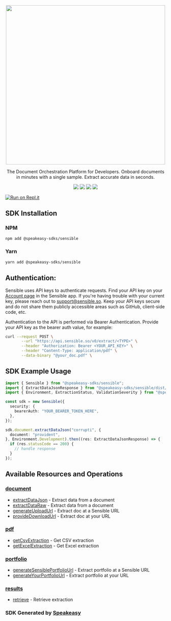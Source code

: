 <div align="center">
    <img src="https://user-images.githubusercontent.com/68016351/226408758-256382d5-c892-4f41-abc6-6bd4ded5b9ae.jpeg" width="500">
   <p>The Document Orchestration Platform for Developers. Onboard documents in minutes with a single sample. Extract accurate data in seconds.</p>
   <a href="https://docs.sensible.so/docs"><img src="https://img.shields.io/static/v1?label=Docs&message=API Ref&color=000000&style=for-the-badge" /></a>
   <a href="https://github.com/speakeasy-sdks/sensible-node-sdk/actions"><img src="https://img.shields.io/github/actions/workflow/status/speakeasy-sdks/sensible-node-sdk/speakeasy_sdk_generation.yml?style=for-the-badge" /></a>
  <a href="https://opensource.org/licenses/MIT"><img src="https://img.shields.io/badge/License-MIT-blue.svg?style=for-the-badge" /></a>
  <a href="https://github.com/speakeasy-sdks/sensible-node-sdk/releases"><img src="https://img.shields.io/github/v/release/speakeasy-sdks/sensible-node-sdk?sort=semver&style=for-the-badge" /></a>
</div>

[![Run on Repl.it](https://repl.it/badge/github/speakeasy-sdks/sensible-node-sdk)](https://replit.com/join/jtnwgbwhep-sagarbatchu1)

<!-- Start SDK Installation -->
## SDK Installation

### NPM

```bash
npm add @speakeasy-sdks/sensible
```

### Yarn

```bash
yarn add @speakeasy-sdks/sensible
```
<!-- End SDK Installation -->

## Authentication: 

Sensible uses API keys to authenticate requests. Find your API key on your [Account page](https://app.sensible.so/signin/?returnUrl=%2Faccount%2F) in the Sensible app. If you're having trouble with your current key, please reach out to support@sensible.so. Keep your API keys secure and do not share them publicly accessible areas such as GitHub, client-side code, etc.

Authentication to the API is performed via Bearer Authentication. Provide your API key as the bearer auth value, for example:

```bash
curl --request POST \
       --url "https://api.sensible.so/v0/extract/<TYPE>" \
       --header "Authorization: Bearer <YOUR_API_KEY>" \
       --header "Content-Type: application/pdf" \
       --data-binary "@your_doc.pdf" \
```

## SDK Example Usage
<!-- Start SDK Example Usage -->
```typescript
import { Sensible } from "@speakeasy-sdks/sensible";
import { ExtractDataJsonResponse } from "@speakeasy-sdks/sensible/dist/sdk/models/operations";
import { Environment, ExtractionStatus, ValidationSeverity } from "@speakeasy-sdks/sensible/dist/sdk/models/shared";

const sdk = new Sensible({
  security: {
    bearerAuth: "YOUR_BEARER_TOKEN_HERE",
  },
});

sdk.document.extractDataJson("corrupti", {
  document: "provident",
}, Environment.Development).then((res: ExtractDataJsonResponse) => {
  if (res.statusCode == 200) {
    // handle response
  }
});
```
<!-- End SDK Example Usage -->

<!-- Start SDK Available Operations -->
## Available Resources and Operations


### [document](docs/document/README.md)

* [extractDataJson](docs/document/README.md#extractdatajson) - Extract data from a document
* [extractDataRaw](docs/document/README.md#extractdataraw) - Extract data from a document
* [generateUploadUrl](docs/document/README.md#generateuploadurl) - Extract doc at a Sensible URL
* [provideDownloadUrl](docs/document/README.md#providedownloadurl) - Extract doc at your URL

### [pdf](docs/pdf/README.md)

* [getCsvExtraction](docs/pdf/README.md#getcsvextraction) - Get CSV extraction
* [getExcelExtraction](docs/pdf/README.md#getexcelextraction) - Get Excel extraction

### [portfolio](docs/portfolio/README.md)

* [generateSensiblePortfolioUrl](docs/portfolio/README.md#generatesensibleportfoliourl) - Extract portfolio at a Sensible URL
* [generateYourPortfolioUrl](docs/portfolio/README.md#generateyourportfoliourl) - Extract portfolio at your URL

### [results](docs/results/README.md)

* [retrieve](docs/results/README.md#retrieve) - Retrieve extraction
<!-- End SDK Available Operations -->

### SDK Generated by [Speakeasy](https://docs.speakeasyapi.dev/docs/using-speakeasy/client-sdks)
